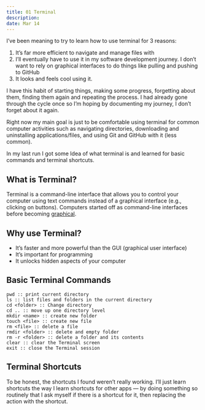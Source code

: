 ```yaml
---
title: 01 Terminal
description: 
date: Mar 14 
---
```


I’ve been meaning to try to learn how to use terminal for 3 reasons:

1. It’s far more efficient to navigate and manage files with
2. I’ll eventually have to use it in my software development journey. I don’t want to rely on graphical interfaces to do things like pulling and pushing to GitHub
3. It looks and feels cool using it.

I have this habit of starting things, making some progress, forgetting about them, finding them again and repeating the process. I had already gone through the cycle once so I’m hoping by documenting my journey, I don’t forget about it again.

Right now my main goal is just to be comfortable using terminal for common computer activities such as navigating directories, downloading and uninstalling applications/files, and using Git and GitHub with it (less common).

In my last run I got some Idea of what terminal is and learned for basic commands and terminal shortcuts.

## What is Terminal?

Terminal is a command-line interface that allows you to control your computer using text commands instead of a graphical interface (e.g., clicking on buttons). Computers started off as command-line interfaces before becoming [graphical](https://verpex.com/blog/website-tips/gui-vs-cli).

## Why use Terminal?

- It’s faster and more powerful than the GUI (graphical user interface)
- It’s important for programming
- It unlocks hidden aspects of your computer

## Basic Terminal Commands

```
pwd :: print current directory
ls :: list files and folders in the current directory
cd <folder> :: Change directory
cd .. :: move up one directory level
mkdir <name> :: create new folder
touch <file> :: create new file 
rm <file> :: delete a file
rmdir <folder> :: delete and empty folder
rm -r <folder> :: delete a folder and its contents 
clear :: clear the Terminal screen
exit :: close the Terminal session
```

## Terminal Shortcuts

To be honest, the shortcuts I found weren’t really working. I’ll just learn shortcuts the way I learn shortcuts for other apps — by doing something so routinely that I ask myself if there is a shortcut for it, then replacing the action with the shortcut.